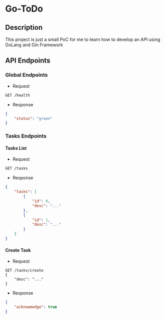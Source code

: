 # Go-ToDo

## Description

This project is just a small PoC for me to learn how to develop an API using GoLang and Gin Framework

## API Endpoints

### Global Endpoints

- Request

```http
GET /health
```

- Response

```json
{
    "status": "green"
}
```

### Tasks Endpoints

#### Tasks List

- Request

```http
GET /tasks
```

- Response

```json
{
    "tasks": [
        {
            "id": 0,
            "desc": "..."
        },
        {
            "id": 1,
            "desc": "..."
        }
    ]
}
```

#### Create Task

- Request

```http
GET /tasks/create
{
    "desc": "..."
}
```

- Response

```json
{
    "acknowmedge": true
}
```
